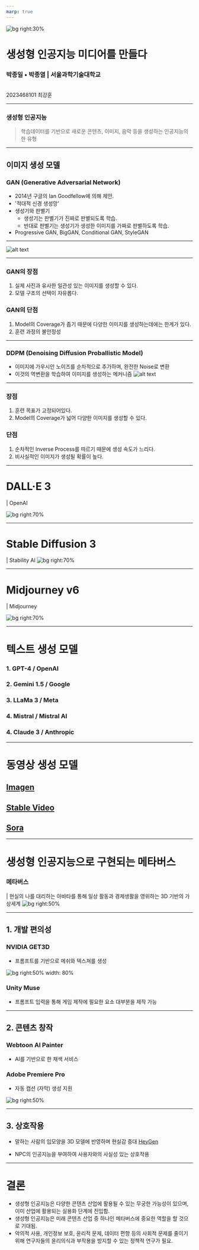 ```yaml
---
marp: true
---
```


![bg right:30%](https://imageio.forbes.com/specials-images/imageserve/65b0b9c87ae3e866980f22c7/13-Ways-Writers-Should-Embrace-Generative-AI/960x0.jpg?format=jpg&width=960)

# **생성형 인공지능 미디어를 만들다**

### 박종일 • 박종열 | 서울과학기술대학교

<br />
 2023468101 최강훈

---

### 생성형 인공지능

> 학습데이터를 기반으로 새로운 콘텐츠, 이미지, 음악 등을 생성하는 인공지능의 한 유형

---

## 이미지 생성 모델

### GAN (Generative Adversarial Network)

- 2014년 구글의 Ian Goodfellow에 의해 제안.
- '적대적 신경 생성망'
- 생성기와 판별기
  - 생성기는 판별기가 진짜로 판별되도록 학습.
  - 반대로 판별기는 생성기가 생성한 이미지를 가짜로 판별하도록 학습.
- Progressive GAN, BigGAN, Conditional GAN, StyleGAN

---

![alt text](image.png)

---

### GAN의 장점

1. 실제 사진과 유사한 일관성 있는 이미지를 생성할 수 있다.
2. 모델 구조의 선택이 자유롭다.

### GAN의 단점

1. Model의 Coverage가 좁기 때문에 다양한 이미지를 생성하는데에는 한계가 있다.
2. 훈련 과정의 불안정성

---

### DDPM (Denoising Diffusion Proballistic Model)

- 이미지에 가우시안 노이즈를 순차적으로 추가하며, 완전한 Noise로 변환
- 이것의 역변환을 학습하여 이미지를 생성하는 메커니즘
  ![alt text](image-1.png)

---

### 장점

1. 훈련 목표가 고정되어있다.
2. Model의 Coverage가 넓어 다양한 이미지를 생성할 수 있다.

### 단점

1. 순차적인 Inverse Process를 따르기 때문에 생성 속도가 느리다.
2. 비사실적인 이미지가 생성될 확률이 높다.

---

# DALL·E 3

| OpenAI

![bg right:70%](image-3.png)

---

# Stable Diffusion 3

| Stability AI
![bg right:70%](image-6.png)

---

# Midjourney v6

| Midjourney

![bg right:70%](image-5.png)

---

# 텍스트 생성 모델

### 1. GPT-4 / OpenAI

### 2. Gemini 1.5 / Google

### 3. LLaMa 3 / Meta

### 4. Mistral / Mistral AI

### 4. Claude 3 / Anthropic

---

# 동영상 생성 모델

## [Imagen](https://imagen.research.google/video/)
## [Stable Video](https://stability.ai/news/stable-video-diffusion-open-ai-video-model)
## [Sora](https://openai.com/index/sora/)

---

# 생성형 인공지능으로 구현되는 메타버스

### 메타버스

| 현실의 나를 대리하는 아바타를 통해 일상 활동과 경제생활을 영위하는 3D 기반의 가상세계
![bg right:50%](image-8.png)

---

## 1. 개발 편의성

### NVIDIA GET3D

- 프롬프트를 기반으로 메쉬와 텍스쳐를 생성

![bg right:50% width: 80%](material-prediction.gif)

### Unity Muse

- 프롬프트 입력을 통해 게임 제작에 필요한 요소 대부분을 제작 가능

---

## 2. 콘텐츠 창작

### Webtoon AI Painter

- AI를 기반으로 한 채색 서비스

### Adobe Premiere Pro

- 자동 캡션 (자막) 생성 지원

![bg right:50%](image-10.png)

---

## 3. 상호작용

- 말하는 사람의 입모양을 3D 모델에 반영하며 현실감 증대  [HeyGen](https://www.heygen.com)

- NPC의 인공지능을 부여하여 사용자와의 사실성 있는 상호작용

---

# 결론

- 생성형 인공지능은 다양한 콘텐츠 산업에 활용될 수 있는 무궁한 가능성이 있으며, 이미 산업에 활용되는 실용화 단계에 진입함.
- 생성형 인공지능은 미래 콘텐츠 산업 중 하나인 메타버스에 중요한 역할을 할 것으로 기대됨.
- 악의적 사용, 개인정보 보호, 윤리적 문제, 데이터 편향 등의 사회적 문제를 줄이기 위해 연구자들의 윤리의식과 부작용을 방지할 수 있는 정책적 연구가 필요.